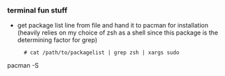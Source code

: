 ### terminal fun stuff

- get package list line from file and hand it to pacman for installation 
(heavily relies on my choice of zsh as a shell since this package is the 
determining factor for grep)

		# cat /path/to/packagelist | grep zsh | xargs sudo 
pacman -S

